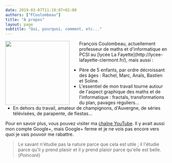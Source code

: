 ```yaml
---
date: 2019-03-07T11:19:07+02:00
authors: ["FCoulombeau"]
title: "À propos" 
layout: page
subtitle: "Qui, pourquoi, comment, etc..."
---
```


<img src=/images/oim.png style="float:left;width:200px;margin-right:30px;">
François Coulombeau, actuellement professeur de maths et d'informatique en PCSI au [lycée La Fayette](http://lycee-lafayette-clermont.fr/), mais aussi :

- Père de 5 enfants, par ordre décroissant des âges : Rachel, Marc, Anaïs, Bastien et Soline.
- L'essentiel de mon travail tourne autour de l'aspect graphique des maths et de l'informatique : fractals, transformations du plan, pavages réguliers...
- En dehors du travail, amateur de champignons, d'Auvergne, de séries télévisées, de parapente, de fiestas...

Pour en savoir plus, vous pouvez visiter ma [chaîne YouTube](https://www.youtube.com/channel/UCaGpoPXJzHyqvTP14cHPoUg). Il y avait aussi mon compte Google+, mais Google+ ferme et je ne vois pas encore vers quoi je vais pouvoir me rabattre.

> Le savant n'étudie pas la nature parce que cela est utile ; il l'étudie parce qu'il y prend plaisir et il y prend plaisir parce qu'elle est belle.  
(_Poincaré_)